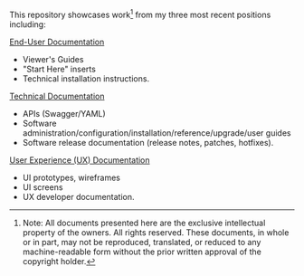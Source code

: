 This repository showcases work[^*] from my three most recent positions including: 

[End-User Documentation](https://github.com/p-benkman/work-examples/tree/main/End-User%20Documentation)
- Viewer's Guides 
- "Start Here" inserts
- Technical installation instructions.

[Technical Documentation](https://github.com/p-benkman/work-examples/tree/main/Technical%20Documentation)
- APIs (Swagger/YAML)
- Software administration/configuration/installation/reference/upgrade/user guides
- Software release documentation (release notes, patches, hotfixes).

[User Experience (UX) Documentation](https://github.com/p-benkman/work-examples/tree/main/UX%20Documentation)
- UI prototypes, wireframes
- UI screens
- UX developer documentation.

[^*]: Note: All documents presented here are the exclusive intellectual property of the owners. All rights reserved. These documents, in whole or in part, may not be reproduced, translated, or reduced to any machine-readable form without the prior written approval of the copyright holder.

